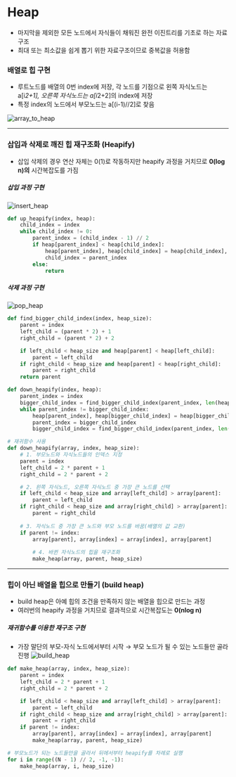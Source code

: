 # Heap
- 마지막을 제외한 모든 노드에서 자식들이 채워진 완전 이진트리를 기초로 하는 자료구조
- 최대 또는 최소값을 쉽게 뽑기 위한 자료구조이므로 중복값을 허용함

### 배열로 힙 구현
- 루트노드를 배열의 0번 index에 저장, 각 노드를 기점으로 왼쪽 자식노드는 a[i*2+1], 오른쪽 자식노드는 a[i*2+2]의 index에 저장
- 특정 index의 노드에서 부모노드는 a[(i-1)//2]로 찾음

![array_to_heap](./img/array_to_heap.png)

---
### 삽입과 삭제로 깨진 힙 재구조화 (Heapify)
- 삽입 삭제의 경우 연산 자체는 0(1)로 작동하지만 heapify 과정을 거치므로 **0(log n)의** 시간복잡도를 가짐

##### 삽입 과정 구현
![insert_heap](./img/insert_heap.png)

```python
def up_heapify(index, heap):
    child_index = index
    while child_index != 0:
        parent_index = (child_index - 1) // 2
        if heap[parent_index] < heap[child_index]:
            heap[parent_index], heap[child_index] = heap[child_index], heap[parent_index]
            child_index = parent_index
        else:
            return
```

##### 삭제 과정 구현
![pop_heap](./img/pop_heap.png)
```python
def find_bigger_child_index(index, heap_size):
    parent = index
    left_child = (parent * 2) + 1
    right_child = (parent * 2) + 2

    if left_child < heap_size and heap[parent] < heap[left_child]:
        parent = left_child
    if right_child < heap_size and heap[parent] < heap[right_child]:
        parent = right_child
    return parent

def down_heapify(index, heap):
    parent_index = index
    bigger_child_index = find_bigger_child_index(parent_index, len(heap))
    while parent_index != bigger_child_index:
        heap[parent_index], heap[bigger_child_index] = heap[bigger_child_index], heap[parent_index]
        parent_index = bigger_child_index
        bigger_child_index = find_bigger_child_index(parent_index, len(heap))
```
```python
# 재귀함수 사용
def down_heapify(array, index, heap_size):
    # 1. 부모노드와 자식노드들의 인덱스 지정
    parent = index
    left_child = 2 * parent + 1
    right_child = 2 * parent + 2

    # 2. 왼쪽 자식노드, 오른쪽 자식노드 중 가장 큰 노드를 선택
    if left_child < heap_size and array[left_child] > array[parent]:
        parent = left_child
    if right_child < heap_size and array[right_child] > array[parent]:
        parent = right_child
        
    # 3. 자식노드 중 가장 큰 노드와 부모 노드를 바꿈(배열의 값 교환)
    if parent != index:
        array[parent], array[index] = array[index], array[parent]
        
        # 4. 바뀐 자식노드의 힙을 재구조화
        make_heap(array, parent, heap_size)
```

---
### 힙이 아닌 배열을 힙으로 만들기 (build heap)
- build heap은 아예 힙의 조건을 만족하지 않는 배열을 힙으로 만드는 과정
- 여러번의 heapify 과정을 거치므로 결과적으로 시간복잡도는 **0(nlog n)**

##### 재귀함수를 이용한 재구조 구현
- 가장 말단의 부모-자식 노드에서부터 시작 &rarr; 부모 노드가 될 수 있는 노드들만 골라 진행
![build_heap](./img/build_heap.png)

```python
def make_heap(array, index, heap_size):
    parent = index
    left_child = 2 * parent + 1
    right_child = 2 * parent + 2

    if left_child < heap_size and array[left_child] > array[parent]:
        parent = left_child
    if right_child < heap_size and array[right_child] > array[parent]:
        parent = right_child
    if parent != index:
        array[parent], array[index] = array[index], array[parent]
        make_heap(array, parent, heap_size)

# 부모노드가 되는 노드들만을 골라서 뒤에서부터 heapify를 차례로 실행
for i in range((N - 1) // 2, -1, -1):
    make_heap(array, i, heap_size)
```
